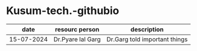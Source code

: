 # Kusum-tech.-githubio
| date | resourc person| description|
| ----------- | ----------- |--------|
| 15-07-2024 | Dr.Pyare lal Garg|Dr.Garg told important things|
